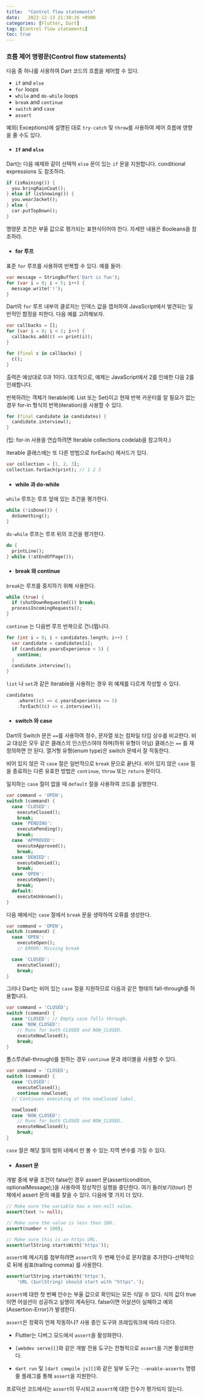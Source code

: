 ```yaml
---
title:  "Control flow statements"  
date:   2022-12-13 21:30:26 +0900
categories: [Flutter, Dart]
tag: [Control flow statements]
toc: true
---
```

### 흐름 제어 명령문(Control flow statements)

다음 중 하나를 사용하여 Dart 코드의 흐름을 제어할 수 있다.

- `if` and `else`
- `for` loops
- `while` and `do-while` loops
- `break` and `continue`
- `switch` and `case`
- `assert`

예외( Exceptions)에 설명된 대로 `try-catch` 및 `throw`를 사용하여 제어 흐름에 영향을 줄 수도 있다.

- #### `If` and `else`

Dart는 다음 예제와 같이 선택적 `else` 문이 있는 `if` 문을 지원합니다. conditional expressions 도 참조하라.

``` dart
if (isRaining()) {
  you.bringRainCoat();
} else if (isSnowing()) {
  you.wearJacket();
} else {
  car.putTopDown();
}
```

명령문 조건은 부울 값으로 평가되는 표현식이어야 한다. 자세한 내용은 Booleans을 참조하라.

- #### for 루프

표준 `for` 루프를 사용하여 반복할 수 있다. 예를 들어:

``` dart
var message = StringBuffer('Dart is fun');
for (var i = 0; i < 5; i++) {
  message.write('!');
}
```

Dart의 `for` 루프 내부의 클로저는 인덱스 값을 캡처하여 JavaScript에서 발견되는 일반적인 함정을 피한다. 다음 예를 고려해보자.

``` dart
var callbacks = [];
for (var i = 0; i < 2; i++) {
  callbacks.add(() => print(i));
}

for (final c in callbacks) {
  c();
}
```

출력은 예상대로 0과 1이다. 대조적으로, 예제는 JavaScript에서 2를 인쇄한 다음 2를 인쇄합니다.

반복하려는 객체가 Iterable(예: List 또는 Set)이고 현재 반복 카운터를 알 필요가 없는 경우 for-in 형식의 반복(iteration)을 사용할 수 있다.

``` dart
for (final candidate in candidates) {
  candidate.interview();
}
```

(팁: for-in 사용을 연습하려면  Iterable collections codelab을 참고하자.)

Iterable 클래스에는 또 다른 방법으로 forEach() 메서드가 있다.

``` dart
var collection = [1, 2, 3];
collection.forEach(print); // 1 2 3
```

- #### while 과 do-while

`while` 루프는 루프 앞에 있는 조건을 평가한다.

``` dart
while (!isDone()) {
  doSomething();
}
```

`do-while` 루프는 루프 뒤의 조건을 평가한다.

``` dart
do {
  printLine();
} while (!atEndOfPage());
```

- #### break 와 continue

`break`는 루프를 중지하기 위해 사용한다.

``` dart
while (true) {
  if (shutDownRequested()) break;
  processIncomingRequests();
}
```

`continue` 는 다음번 루프 반복으로 건너뜁니다.

``` dart
for (int i = 0; i < candidates.length; i++) {
  var candidate = candidates[i];
  if (candidate.yearsExperience < 5) {
    continue;
  }
  candidate.interview();
}
```

`list` 나 `set`과 같은 Iterable을 사용하는 경우 위 예제를 다르게 작성할 수 있다.

``` dart
candidates
    .where((c) => c.yearsExperience >= 5)
    .forEach((c) => c.interview());
```

- #### switch 와 case

Dart의 Switch 문은 `==`를 사용하여 정수, 문자열 또는 컴파일 타임 상수를 비교한다. 비교 대상은 모두 같은 클래스의 인스턴스여야 하며(하위 유형이 아님) 클래스는 `==` 를 재정의하면 안 된다. 열거형 유형(enum type)은 switch 문에서 잘 작동한다.

비어 있지 않은 각 `case` 절은 일반적으로 `break` 문으로 끝난다. 비어 있지 않은 `case` 절을 종료하는 다른 유효한 방법은 `continue`, `throw` 또는 `return` 문이다.

일치하는 `case` 절이 없을 때 `default` 절을 사용하여 코드를 실행한다.

``` dart
var command = 'OPEN';
switch (command) {
  case 'CLOSED':
    executeClosed();
    break;
  case 'PENDING':
    executePending();
    break;
  case 'APPROVED':
    executeApproved();
    break;
  case 'DENIED':
    executeDenied();
    break;
  case 'OPEN':
    executeOpen();
    break;
  default:
    executeUnknown();
}
```

다음 예에서는 `case` 절에서 `break` 문을 생략하여 오류를 생성한다.

``` dart
var command = 'OPEN';
switch (command) {
  case 'OPEN':
    executeOpen();
    // ERROR: Missing break

  case 'CLOSED':
    executeClosed();
    break;
}
```

그러나 Dart는 비어 있는 `case` 절을 지원하므로 다음과 같은 형태의 fall-through를 허용합니다.

``` dart
var command = 'CLOSED';
switch (command) {
  case 'CLOSED': // Empty case falls through.
  case 'NOW_CLOSED':
    // Runs for both CLOSED and NOW_CLOSED.
    executeNowClosed();
    break;
}
```

폴스루(fall-through)를 원하는 경우 `continue` 문과 레이블을 사용할 수 있다.

``` dart
var command = 'CLOSED';
switch (command) {
  case 'CLOSED':
    executeClosed();
    continue nowClosed;
  // Continues executing at the nowClosed label.

  nowClosed:
  case 'NOW_CLOSED':
    // Runs for both CLOSED and NOW_CLOSED.
    executeNowClosed();
    break;
}
```

`case` 절은 해당 절의 범위 내에서 만 볼 수 있는 지역 변수를 가질 수 있다.

- #### Assert 문

개발 중에 부울 조건이 false인 경우 assert 문(assert(condition, optionalMessage);)을 사용하여 정상적인 실행을 중단한다. 여기 둘러보기(tour) 전체에서 assert 문의 예를 찾을 수 있다. 다음에 몇 가지 더 있다.

``` dart
// Make sure the variable has a non-null value.
assert(text != null);

// Make sure the value is less than 100.
assert(number < 100);

// Make sure this is an https URL.
assert(urlString.startsWith('https'));
```

`assert`에 메시지를 첨부하려면 `assert`의 두 번째 인수로 문자열을 추가한다-선택적으로 뒤에 쉼표(trailing comma) 를 사용한다.

``` dart
assert(urlString.startsWith('https'),
    'URL ($urlString) should start with "https".');
```

`assert`에 대한 첫 번째 인수는 부울 값으로 확인되는 모든 식일 수 있다. 식의 값이 true이면 어설션이 성공하고 실행이 계속된다. false이면 어설션이 실패하고 예외(Assertion-Error)가 발생한다.

`assert`은 정확히 언제 작동하나? 사용 중인 도구와 프레임워크에 따라 다르다.

- Flutter는 디버그 모드에서 `assert`을 활성화한다.

- `[webdev serve][]`와 같은 개발 전용 도구는 전형적으로 `assert`을 기본 활성화한다.
- `dart run` 및 `[dart compile js][]`와 같은 일부 도구는 `--enable-asserts` 명령줄 플래그를 통해 `assert`을 지원한다.

프로덕션 코드에서는 `assert`이 무시되고 `assert`에 대한 인수가 평가되지 않는다.
